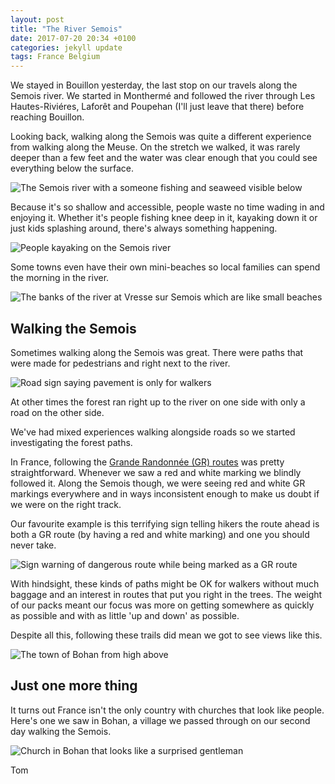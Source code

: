 ```yaml
---
layout: post
title: "The River Semois"
date: 2017-07-20 20:34 +0100
categories: jekyll update
tags: France Belgium
---
```


We stayed in Bouillon yesterday, the last stop on our travels along the Semois river. We started in Monthermé and followed the river through Les Hautes-Riviéres, Laforêt and Poupehan (I'll just leave that there) before reaching Bouillon. 

Looking back, walking along the Semois was quite a different experience from walking along the Meuse. On the stretch we walked, it was rarely deeper than a few feet and the water was clear enough that you could see everything below the surface.

![The Semois river with a someone fishing and seaweed visible below](https://github.com/tombye/trexit/raw/gh-pages/assets/images/the-semois-with-seaweed-showing.jpg)

Because it's so shallow and accessible, people waste no time wading in and enjoying it. Whether it's people fishing knee deep in it, kayaking down it or just kids splashing around, there's always something happening.

![People kayaking on the Semois river](
https://github.com/tombye/trexit/raw/gh-pages/assets/images/canoes-on-the-semois.jpg)

Some towns even have their own mini-beaches so local families can spend the morning in the river.

![The banks of the river at Vresse sur Semois which are like small beaches](https://github.com/tombye/trexit/raw/gh-pages/assets/images/vresse-on-semois-beach.jpg)

## Walking the Semois

Sometimes walking along the Semois was great. There were paths that were made for pedestrians and right next to the river. 

![Road sign saying pavement is only for walkers](https://github.com/tombye/trexit/raw/gh-pages/assets/images/reserved-for-walkers-sign.jpg)

At other times the forest ran right up to the river on one side with only a road on the other side.

We've had mixed experiences walking alongside roads so we started investigating the forest paths.

In France, following the [Grande Randonnée (GR) routes](https://en.m.wikipedia.org/wiki/GR_footpath) was pretty straightforward. Whenever we saw a red and white marking we blindly followed it. Along the Semois though, we were seeing red and white GR markings everywhere and in ways inconsistent enough to make us doubt if we were on the right track.

Our favourite example is this terrifying sign telling hikers the route ahead is both a GR route (by having a red and white marking) and one you should never take.

![Sign warning of dangerous route while being marked as a GR route](https://github.com/tombye/trexit/raw/gh-pages/assets/images/contradictory-sign.jpg)

With hindsight, these kinds of paths might be OK for walkers without much baggage and an interest in routes that put you right in the trees. The weight of our packs meant our focus was more on getting somewhere as quickly as possible and with as little 'up and down' as possible.

Despite all this, following these trails did mean we got to see views like this.

![The town of Bohan from high above](https://github.com/tombye/trexit/raw/gh-pages/assets/images/bohan-from-above.jpg)

## Just one more thing

It turns out France isn't the only country with churches that look like people. Here's one we saw in Bohan, a village we passed through on our second day walking the Semois. 

![Church in Bohan that looks like a surprised gentleman](https://github.com/tombye/trexit/raw/gh-pages/assets/images/bohan-gentleman-church.jpg)

Tom
